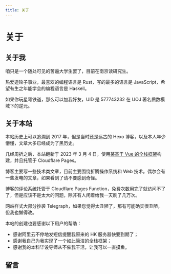 ```yaml
---
title: 关于
---
```


# 关于

<vue-metadata author="swwind" time="2023-3-4" :outdate="false"></vue-metadata>

## 关于我

咱只是一个随处可见的苦逼大学生罢了，目前在南京读研究生。

热爱造轮子事业，最喜欢的编程语言是 Rust，写的最多的语言是 JavaScript，希望有生之年能学会的编程语言是 Haskell。

如果你玩星穹铁道，那么可以加我好友，UID 是 577743232 在 UOJ 著名质数模域下的逆元。

## 关于本站

本站历史上可以追溯到 2017 年，但是当时还是远古的 Hexo 博客，以及本人年少懵懂，文章大多已经成为了黑历史。

几经周折之后，本站翻新于 2023 年 3 月 4 日，使用[某基于 Vue 的全栈框架][blitz]构建，并且托管于 Cloudflare Pages。

博客主要写一些技术类文章，目前主要围绕折腾操作系统和 Web 技术。偶尔会有一些发电的文章，如果看到了请不要感到奇怪。

博客的评论系统托管于 Cloudflare Pages Function，免费次数用完了就访问不了了，但是应该不是太大的问题，除非有人闲着给我一天刷了几万次。

网站样式大部分抄袭 Telegraph，如果您觉得太丑陋了，那有可能确实很丑陋，但我也懒得改。

本站的创建也要感谢以下用户的帮助：

- 感谢阿里云不停地发短信提醒我原来的 HK 服务器快要到期了；
- 感谢我自己为我实现了一个如此简洁的全栈框架；
- 感谢我的本科毕设导师从不催我干活，让我可以一直摸鱼。

[blitz]: https://github.com/biliblitz/blitz

## 留言

<vue-reactions path="about"></vue-reactions>
